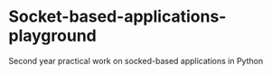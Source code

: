 # Socket-based-applications-playground
 Second year practical work on socked-based applications in Python
